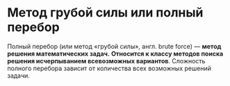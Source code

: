 # Метод грубой силы или полный перебор
Полный перебор (или метод «грубой силы», англ. brute force) — **метод решения математических задач.** **Относится к классу методов поиска решения исчерпыванием всевозможных вариантов**. Сложность полного перебора зависит от количества всех возможных решений задачи.

